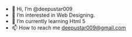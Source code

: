 - 👋 Hi, I’m @deepustar009
- 👀 I’m interested in Web Designing.
- 🌱 I’m currently learning Html 5
- 📫 How to reach me deepustar009@gmail.com
<!---
deepustar009/deepustar009 is a ✨ special ✨ repository because its `README.md` (this file) appears on your GitHub profile.
You can click the Preview link to take a look at your changes.
--->
